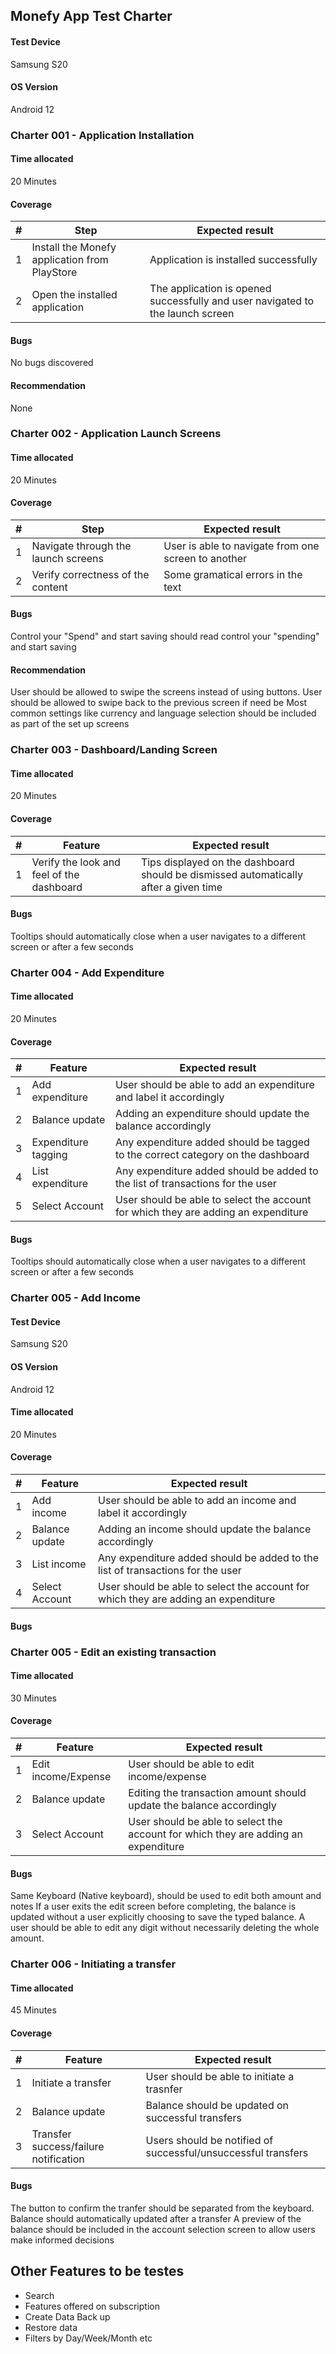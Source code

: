## Monefy App Test Charter

#### Test Device

Samsung S20

#### OS Version

Android 12

### Charter 001 - Application Installation

#### Time allocated

20 Minutes

#### Coverage

| #   | Step                                          | Expected result                                                                |
| --- | --------------------------------------------- | ------------------------------------------------------------------------------ |
| 1   | Install the Monefy application from PlayStore | Application is installed successfully                                          |
| 2   | Open the installed application                | The application is opened successfully and user navigated to the launch screen |

#### Bugs

No bugs discovered

#### Recommendation

None

### Charter 002 - Application Launch Screens

#### Time allocated

20 Minutes

#### Coverage

| #   | Step                                | Expected result                                     |
| --- | ----------------------------------- | --------------------------------------------------- |
| 1   | Navigate through the launch screens | User is able to navigate from one screen to another |
| 2   | Verify correctness of the content   | Some gramatical errors in the text                  |

#### Bugs

Control your "Spend" and start saving should read control your "spending" and start saving

#### Recommendation

User should be allowed to swipe the screens instead of using buttons. User should be allowed to swipe back to the previous screen if need be
Most common settings like currency and language selection should be included as part of the set up screens

### Charter 003 - Dashboard/Landing Screen

#### Time allocated

20 Minutes

#### Coverage

| #   | Feature                                   | Expected result                                                                      |
| --- | ----------------------------------------- | ------------------------------------------------------------------------------------ |
| 1   | Verify the look and feel of the dashboard | Tips displayed on the dashboard should be dismissed automatically after a given time |

#### Bugs

Tooltips should automatically close when a user navigates to a different screen or after a few seconds

### Charter 004 - Add Expenditure

#### Time allocated

20 Minutes

#### Coverage

| #   | Feature             | Expected result                                                                    |
| --- | ------------------- | ---------------------------------------------------------------------------------- |
| 1   | Add expenditure     | User should be able to add an expenditure and label it accordingly                 |
| 2   | Balance update      | Adding an expenditure should update the balance accordingly                        |
| 3   | Expenditure tagging | Any expenditure added should be tagged to the correct category on the dashboard    |
| 4   | List expenditure    | Any expenditure added should be added to the list of transactions for the user     |
| 5   | Select Account      | User should be able to select the account for which they are adding an expenditure |

#### Bugs

Tooltips should automatically close when a user navigates to a different screen or after a few seconds

### Charter 005 - Add Income

#### Test Device

Samsung S20

#### OS Version

Android 12

#### Time allocated

20 Minutes

#### Coverage

| #   | Feature        | Expected result                                                                    |
| --- | -------------- | ---------------------------------------------------------------------------------- |
| 1   | Add income     | User should be able to add an income and label it accordingly                      |
| 2   | Balance update | Adding an income should update the balance accordingly                             |
| 3   | List income    | Any expenditure added should be added to the list of transactions for the user     |
| 4   | Select Account | User should be able to select the account for which they are adding an expenditure |

#### Bugs

### Charter 005 - Edit an existing transaction

#### Time allocated

30 Minutes

#### Coverage

| #   | Feature             | Expected result                                                                    |
| --- | ------------------- | ---------------------------------------------------------------------------------- |
| 1   | Edit income/Expense | User should be able to edit income/expense                                         |
| 2   | Balance update      | Editing the transaction amount should update the balance accordingly               |
| 3   | Select Account      | User should be able to select the account for which they are adding an expenditure |

#### Bugs

Same Keyboard (Native keyboard), should be used to edit both amount and notes
If a user exits the edit screen before completing, the balance is updated without a user explicitly choosing to save the typed balance.
A user should be able to edit any digit without necessarily deleting the whole amount.

### Charter 006 - Initiating a transfer

#### Time allocated

45 Minutes

#### Coverage

| #   | Feature                               | Expected result                                               |
| --- | ------------------------------------- | ------------------------------------------------------------- |
| 1   | Initiate a transfer                   | User should be able to initiate a trasnfer                    |
| 2   | Balance update                        | Balance should be updated on successful transfers             |
| 3   | Transfer success/failure notification | Users should be notified of successful/unsuccessful transfers |

#### Bugs

The button to confirm the tranfer should be separated from the keyboard.
Balance should automatically updated after a transfer
A preview of the balance should be included in the account selection screen to allow users make informed decisions

## Other Features to be testes

- Search
- Features offered on subscription
- Create Data Back up
- Restore data
- Filters by Day/Week/Month etc
